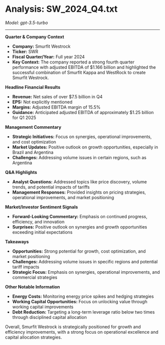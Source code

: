 # Analysis: SW_2024_Q4.txt

*Model: gpt-3.5-turbo*

---

**Quarter & Company Context**
- **Company:** Smurfit Westrock
- **Ticker:** SWR
- **Fiscal Quarter/Year:** Full year 2024
- **Key Context:** The company reported a strong fourth quarter performance with adjusted EBITDA of $1.166 billion and highlighted the successful combination of Smurfit Kappa and WestRock to create Smurfit Westrock.

**Headline Financial Results**
- **Revenue:** Net sales of over $7.5 billion in Q4
- **EPS:** Not explicitly mentioned
- **Margins:** Adjusted EBITDA margin of 15.5%
- **Guidance:** Anticipated adjusted EBITDA of approximately $1.25 billion for Q1 2025

**Management Commentary**
- **Strategic Initiatives:** Focus on synergies, operational improvements, and cost optimization
- **Market Updates:** Positive outlook on growth opportunities, especially in Brazil and Argentina
- **Challenges:** Addressing volume issues in certain regions, such as Argentina

**Q&A Highlights**
- **Analyst Questions:** Addressed topics like price discovery, volume trends, and potential impacts of tariffs
- **Management Responses:** Provided insights on pricing strategies, operational improvements, and market positioning

**Market/Investor Sentiment Signals**
- **Forward-Looking Commentary:** Emphasis on continued progress, efficiency, and innovation
- **Surprises:** Positive outlook on synergies and growth opportunities exceeding initial expectations

**Takeaways**
- **Opportunities:** Strong potential for growth, cost optimization, and market positioning
- **Challenges:** Addressing volume issues in specific regions and potential tariff impacts
- **Strategic Focus:** Emphasis on synergies, operational improvements, and commercial strategies

**Other Notable Information**
- **Energy Costs:** Monitoring energy price spikes and hedging strategies
- **Working Capital Opportunities:** Focus on unlocking value through working capital improvements
- **Debt Reduction:** Targeting a long-term leverage ratio below two times through disciplined capital allocation

Overall, Smurfit Westrock is strategically positioned for growth and efficiency improvements, with a strong focus on operational excellence and capital allocation strategies.